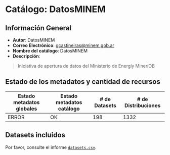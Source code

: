 
# Catálogo: DatosMINEM

## Información General

- **Autor**: DatosMINEM
- **Correo Electrónico**: gcastineiras@minem.gob.ar
- **Nombre del catálogo**: DatosMINEM
- **Descripción**:

> Iniciativa de apertura de datos del Ministerio de Energíy MineríOB

## Estado de los metadatos y cantidad de recursos

Estado metadatos globales | Estado metadatos catálogo | # de Datasets | # de Distribuciones
--------------------------|---------------------------|---------------|--------------------
ERROR | OK | 198 | 1332

## Datasets incluidos

Por favor, consulte el informe [`datasets.csv`](datasets.csv).
